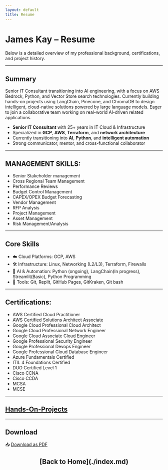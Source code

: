 ```yaml
---
layout: default
title: Resume
---
```


# James Kay – Resume

Below is a detailed overview of my professional background, certifications, and project history.

---

## Summary
Senior IT Consultant transitioning into AI engineering, with a focus on AWS Bedrock, Python, and Vector Store search technologies. Currently building hands-on projects using LangChain, Pinecone, and ChromaDB to design intelligent, cloud-native solutions powered by large language models. Eager to join a collaborative team working on real-world AI-driven related applications.

- **Senior IT Consultant** with 25+ years in IT Cloud & Infrastructure  
- Specialized in **GCP**, **AWS**, **Terraform**, and **network architecture**  
- Currently transitioning into **AI**, **Python**, and **intelligent automation**  
- Strong communicator, mentor, and cross-functional collaborator

---
## MANAGEMENT SKILLS:

- Senior Stakeholder management 
- Cross Regional Team Management 
- Performance Reviews 
- Budget Control Management 
- CAPEX/OPEX Budget Forecasting 
- Vendor Management 
- RFP Analysis 
- Project Management 
- Asset Management
- Risk Management/Analysis

---
## Core Skills

- ☁️ Cloud Platforms: GCP, AWS 
- 🛠 Infrastructure: Linux, Networking (L2/L3), Terraform, Firewalls  
- 🤖 AI & Automation: Python (ongoing), LangChain(In progress), Streamlit(Basic), Python Programming
- 🧰 Tools: Git, Replit, GitHub Pages, GitKraken, Git bash
  

---

## Certifications:

- AWS Certified Cloud Practitioner
- AWS Certified Solutions Architect Associate
- Google Cloud Professional Cloud Architect  
- Google Cloud Professional Network Engineer  
- Google Cloud Associate Cloud Engineer  
- Google Professional Security Engineer
- Google Professional Devops Engineer
- Google Professional Cloud Database Engineer
- Azure Fundamentals Certified
- ITIL 4 Foundations Certified 
- DUO Certified Level 1 
- Cisco CCNA 
- Cisco CCDA 
- MCSA 
- MCSE

---

## [Hands-On-Projects](https://jameskay-ai.github.io/) 

---

## Download

📥 [Download as PDF](./James-Kay-Resume.pdf)

<div style="text-align: center; margin-top: 2em;">
  <p style="font-size: 1.5em; font-weight: bold;">
    [Back to Home](./index.md)
  </p>
 </div>
